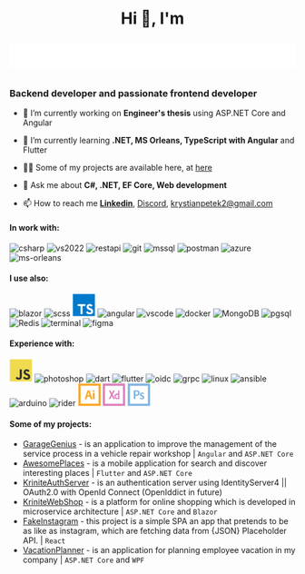 <h1 align="center">
Hi 👋, I'm
<span>

![name.svg](name.svg)

</span>
</h1>

<h3 align="left">Backend developer and passionate frontend developer</h3>
<p></p>

- 🔭 I’m currently working on **Engineer's thesis** using ASP.NET Core and Angular

- 🌱 I’m currently learning **.NET, MS Orleans, TypeScript with Angular** and Flutter

- 👨‍💻 Some of my projects are available here, at [here](https://github.com/krystianpetek?tab=repositories)

- 💬 Ask me about **C#, .NET, EF Core, Web development**

- 📫 How to reach me **[Linkedin](https://www.linkedin.com/in/krystian-petek-3731b9215/)**, [Discord](https://discordapp.com/users/krystianpetek#1741), [krystianpetek2@gmail.com](mailto:krystianpetek2@gmail.com)

<h4>In work with:</h4>
<p align="left">
<img src="https://cdn.jsdelivr.net/gh/devicons/devicon/icons/csharp/csharp-original.svg" width="40" height="40" alt="csharp" title="C#"/>
<img src="https://upload.wikimedia.org/wikipedia/commons/thumb/2/2c/Visual_Studio_Icon_2022.svg/2048px-Visual_Studio_Icon_2022.svg.png" width="40" height="40" alt="vs2022" title="Visual Studio 2022"/>
<img src="https://icon-library.com/images/rest-api-icon/rest-api-icon-1.jpg" width="40" height="40" alt="restapi" title="Rest API"/>
<img src="https://www.vectorlogo.zone/logos/git-scm/git-scm-icon.svg" alt="git" width="40" height="40" title="Git"/>
<img src="https://img.icons8.com/color/512/microsoft-sql-server.png" alt="mssql" width="40" height="40" title="Microsoft SQL Server"/>
<img src="https://www.vectorlogo.zone/logos/getpostman/getpostman-icon.svg" alt="postman" width="40" height="40" title="Postman"/>
<img src="https://www.vectorlogo.zone/logos/microsoft_azure/microsoft_azure-icon.svg" alt="azure" width="40" height="40" title="Microsoft Azure"/>
<img src="https://avatars.githubusercontent.com/u/7149163?s=280&v=4" alt="ms-orleans" width="40" height="40" title="Microsoft Orleans"/>
</p>

<h4>I use also: </h4>
<p align="left">
<img src="https://devblogs.microsoft.com/aspnet/wp-content/uploads/sites/16/2019/04/BrandBlazor_nohalo_1000x.png" width="40" height="40" alt="blazor" title="Blazor"/>
<img src="https://cdn.iconscout.com/icon/free/png-256/free-sass-226054.png" width="40" height="40" alt="scss" title="SCSS"/>
<img src="https://raw.githubusercontent.com/devicons/devicon/master/icons/typescript/typescript-original.svg" alt="ts" width="40" height="40" title="TypeScript"/>
<img src="https://angular.io/assets/images/logos/angular/angular.svg" width="40" height="40" alt="angular" title="Angular"/>
<img src="https://cdn.icon-icons.com/icons2/2107/PNG/512/file_type_vscode_icon_130084.png" width="40" height="40" alt="vscode" title="Visual Studio Code"/>
<img src="https://cdn-icons-png.flaticon.com/512/919/919853.png" alt="docker" width="40" height="40" title="Docker"/>
<img src="https://miro.medium.com/v2/resize:fit:512/1*doAg1_fMQKWFoub-6gwUiQ.png" alt="MongoDB" width="40" height="40" title="MongoDB"/>
<img src="https://upload.wikimedia.org/wikipedia/commons/thumb/2/29/Postgresql_elephant.svg/1200px-Postgresql_elephant.svg.png" alt="pgsql" width="40" height="40" title="PostgreSQL"/>
<img src="https://avatars.githubusercontent.com/u/1529926?s=200&v=4" alt="Redis" width="40" height="40" title="Redis"/>
<img src="https://upload.wikimedia.org/wikipedia/commons/a/af/PowerShell_Core_6.0_icon.png" alt="terminal" width="40" height="40" title="PowerShell"/>
<img src="https://www.vectorlogo.zone/logos/figma/figma-icon.svg" alt="figma" width="40" height="40" title="Figma"/>
</p>

<h4>Experience with:</h4>
<p align="left">
<img src="https://raw.githubusercontent.com/devicons/devicon/master/icons/javascript/javascript-original.svg" alt="js" width="40" height="40" title="JavaScript"/>
<img src="https://upload.wikimedia.org/wikipedia/commons/thumb/a/a7/React-icon.svg/1200px-React-icon.svg.png" alt="photoshop" width="40" height="40" title="React"/>
<img src="https://www.vectorlogo.zone/logos/dartlang/dartlang-icon.svg" alt="dart" width="40" height="40" title="Dart"/>
<img src="https://www.vectorlogo.zone/logos/flutterio/flutterio-icon.svg" alt="flutter" width="40" height="40" title="Flutter"/>
<img src="https://nat.sakimura.org/wp-content/uploads/2012/02/openid-icon-250x250.png" alt="oidc" width="40" height="40" title="OIDC"/>
<img src="https://avatars.githubusercontent.com/u/7802525?s=280&v=4" alt="grpc" width="40" height="40" title="gRPC"/>

<img src="https://upload.wikimedia.org/wikipedia/commons/thumb/f/f1/Icons8_flat_linux.svg/1200px-Icons8_flat_linux.svg.png" alt="linux" width="40" height="40" title="Linux"/>
<img src="https://b.thumbs.redditmedia.com/WmbHlRNHXOci-aUzBgHmKPMHRNvI2OtKF2XguHteO5A.png" alt="ansible" width="40" height="40" title="Ansible"/>
<img src="https://cdn.icon-icons.com/icons2/159/PNG/256/arduino_22429.png" alt="arduino" width="40" height="40" title="Arduino"/>
<img src="https://soft.ware.pl/images/jetbrains/rider_logos/logo.png" alt="rider" width="40" height="40" title="JetBrains Rider"/>
<img src="https://raw.githubusercontent.com/devicons/devicon/master/icons/illustrator/illustrator-line.svg" alt="xd" width="40" height="40" title="Adobe Illustrator"/>
<img src="https://raw.githubusercontent.com/devicons/devicon/master/icons/xd/xd-line.svg" alt="xd" width="40" height="40" title="Adobe Xd"/>
<img src="https://raw.githubusercontent.com/devicons/devicon/master/icons/photoshop/photoshop-line.svg" alt="photoshop" width="40" height="40"title="Adobe Photoshop"/>
</p>

<h4>Some of my projects:</h4>

- [GarageGenius](https://github.com/krystianpetek/GarageGenius) - is an application to improve the management of the service process in a vehicle repair workshop | `Angular` and `ASP.NET Core`
- [AwesomePlaces](https://github.com/krystianpetek/AwesomePlaces) - is a mobile application for search and discover interesting places | `Flutter` and `ASP.NET Core`
- [KriniteAuthServer](https://github.com/krystianpetek/KriniteAuthServer) - is an authentication server using IdentityServer4 || OAuth2.0 with OpenId Connect (OpenIddict in future)
- [KriniteWebShop](https://github.com/krystianpetek/KriniteWebShop) - is a platform for online shopping which is developed in microservice architecture | `ASP.NET Core` and `Blazor` 
- [FakeInstagram](https://github.com/krystianpetek/FakeInstagram) - this project is a simple SPA an app that pretends to be as like as instagram, which are fetching data from {JSON} Placeholder API. | `React`
- [VacationPlanner](https://github.com/krystianpetek/VacationPlanner/) - is an application for planning employee vacation in my company | `ASP.NET Core` and `WPF`

<!--<br/><img align="left" src="https://github-readme-stats.vercel.app/api/top-langs?username=krystianpetek&show_icons=true&locale=en&layout=compact&langs_count=8&theme=radical" alt="krystianpetek" /> -->
